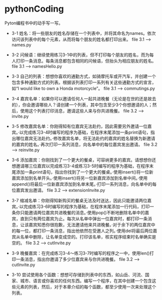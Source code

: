 # pythonCoding
Pyton编程书中的动手写一写。

- 3-1 姓名：将一些朋友的姓名存储在一个列表中，并将其命名为names。依次访问该列表中的每个元素，从而将每个朋友的姓名都打印出来。
file 3.1 --> names.py

- 3-2 问候语：继续使用练习3-1中的列表，但不打印每个朋友的姓名，而为每人打印一条消息。每条消息都包含相同的问候语，但抬头为相应朋友的姓名。
file 3.1 --> namesHello.py

- 3-3 自己的列表：想想你喜欢的通勤方式，如骑摩托车或开汽车，并创建一个包含多种通勤方式的列表。根据该列表打印一系列有关这些通勤方式的宣言，如“I would like to own a Honda motorcycle”。
file 3.1 --> commutings.py

- 3-4 嘉宾名单：如果你可以邀请任何人一起共进晚餐（无论是在世的还是故去的），你会邀请哪些人？请创建一个列表，其中包含至少3个你想邀请的人；然后，使用这个列表打印消息，邀请这些人来与你共进晚餐。
file 3.2 --> invite.py

- 3-5 修改嘉宾名单：你刚得知有位嘉宾无法赴约，因此需要另外邀请一位嘉宾。·以完成练习3-4时编写的程序为基础，在程序末尾添加一条print语句，指出哪位嘉宾无法赴约。·修改嘉宾名单，将无法赴约的嘉宾的姓名替换为新邀请的嘉宾的姓名。·再次打印一系列消息，向名单中的每位嘉宾发出邀请。
file 3.2 --> reinvite.py

- 3-6 添加嘉宾：你刚找到了一个更大的餐桌，可容纳更多的嘉宾。请想想你还想邀请哪三位嘉宾以完成练习3-4或练习3-5时编写的程序为基础，在程序末尾添加一条print语句，指出你找到了一个更大的餐桌。·使用insert()将一位新嘉宾添加到名单开头。·使用insert()将另一位新嘉宾添加到名单中间。·使用append()将最后一位新嘉宾添加到名单末尾。·打印一系列消息，向名单中的每位嘉宾发出邀请。
file 3.2 --> extensionInvite.py

- 3-7 缩减名单：你刚得知新购买的餐桌无法及时送达，因此只能邀请两位嘉宾。·以完成练习3-6时编写的程序为基础，在程序末尾添加一行代码，打印一条你只能邀请两位嘉宾共进晚餐的消息。·使用pop()不断地删除名单中的嘉宾，直到只有两位嘉宾为止。每次从名单中弹出一位嘉宾时，都打印一条消息，让该嘉宾知悉你很抱歉，无法邀请他来共进晚餐。·对于余下的两位嘉宾中的每一位，都打印一条消息，指出他依然在受邀人之列。·使用del将最后两位嘉宾从名单中删除，让名单变成空的。打印该名单，核实程序结束时名单确实是空的。
file 3.2 --> cutInvite.py

- 3-9 晚餐嘉宾：在完成练习3-4～练习3-7时编写的程序之一中，使用len()打印一条消息，指出你邀请了多少位嘉宾来与你共进晚餐。
file 3.2 --> cutInvite.py

- 3-10 尝试使用各个函数：想想可存储到列表中的东西，如山岳、河流、国家、城市、语言或你喜欢的任何东西。编写一个程序，在其中创建一个包含这些元素的列表，然后，对于本章介绍的每个函数，都至少使用一次来处理这个列表。